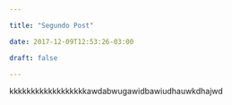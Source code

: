 ```yaml
---

title: "Segundo Post"

date: 2017-12-09T12:53:26-03:00

draft: false

---
```



kkkkkkkkkkkkkkkkkkawdabwugawidbawiudhauwkdhajwd